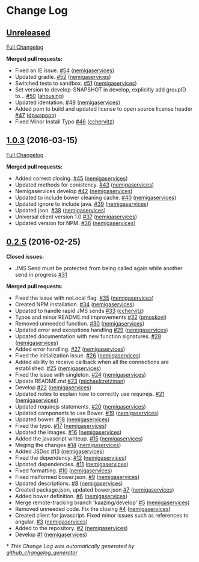 # Change Log

## [Unreleased](https://github.com/kaazing/universal-client/tree/HEAD)

[Full Changelog](https://github.com/kaazing/universal-client/compare/1.0.3...HEAD)

**Merged pull requests:**

- Fixed an IE issue. [\#54](https://github.com/kaazing/universal-client/pull/54) ([nemigaservices](https://github.com/nemigaservices))
- Updated gradle. [\#52](https://github.com/kaazing/universal-client/pull/52) ([nemigaservices](https://github.com/nemigaservices))
- Switched tests to sandbox. [\#51](https://github.com/kaazing/universal-client/pull/51) ([nemigaservices](https://github.com/nemigaservices))
- Set version to develop-SNAPSHOT in develop, explicitly add groupID to… [\#50](https://github.com/kaazing/universal-client/pull/50) ([ahousing](https://github.com/ahousing))
- Updated identation. [\#49](https://github.com/kaazing/universal-client/pull/49) ([nemigaservices](https://github.com/nemigaservices))
- Added pom to build and updated license to open source license header [\#47](https://github.com/kaazing/universal-client/pull/47) ([dpwspoon](https://github.com/dpwspoon))
- Fixed Minor Install Typo [\#46](https://github.com/kaazing/universal-client/pull/46) ([cchervitz](https://github.com/cchervitz))

## [1.0.3](https://github.com/kaazing/universal-client/tree/1.0.3) (2016-03-15)
[Full Changelog](https://github.com/kaazing/universal-client/compare/0.2.5...1.0.3)

**Merged pull requests:**

- Added correct closing. [\#45](https://github.com/kaazing/universal-client/pull/45) ([nemigaservices](https://github.com/nemigaservices))
- Updated methods for conistency. [\#43](https://github.com/kaazing/universal-client/pull/43) ([nemigaservices](https://github.com/nemigaservices))
- Nemigaservices develop [\#42](https://github.com/kaazing/universal-client/pull/42) ([nemigaservices](https://github.com/nemigaservices))
- Updated to include bower cleaning cache. [\#40](https://github.com/kaazing/universal-client/pull/40) ([nemigaservices](https://github.com/nemigaservices))
- Updated ignore to include java. [\#39](https://github.com/kaazing/universal-client/pull/39) ([nemigaservices](https://github.com/nemigaservices))
- Updated json. [\#38](https://github.com/kaazing/universal-client/pull/38) ([nemigaservices](https://github.com/nemigaservices))
- Universal client version 1.0 [\#37](https://github.com/kaazing/universal-client/pull/37) ([nemigaservices](https://github.com/nemigaservices))
- Updated version for NPM. [\#36](https://github.com/kaazing/universal-client/pull/36) ([nemigaservices](https://github.com/nemigaservices))

## [0.2.5](https://github.com/kaazing/universal-client/tree/0.2.5) (2016-02-25)
**Closed issues:**

- JMS Send must be protected from being called again while another send in progress [\#31](https://github.com/kaazing/universal-client/issues/31)

**Merged pull requests:**

- Fixed the issue with noLocal flag. [\#35](https://github.com/kaazing/universal-client/pull/35) ([nemigaservices](https://github.com/nemigaservices))
- Created NPM installation. [\#34](https://github.com/kaazing/universal-client/pull/34) ([nemigaservices](https://github.com/nemigaservices))
- Updated to handle rapid JMS sends [\#33](https://github.com/kaazing/universal-client/pull/33) ([cchervitz](https://github.com/cchervitz))
- Typos and minor README.md improvements [\#32](https://github.com/kaazing/universal-client/pull/32) ([pmoskovi](https://github.com/pmoskovi))
- Removed unneeded function. [\#30](https://github.com/kaazing/universal-client/pull/30) ([nemigaservices](https://github.com/nemigaservices))
- Updated error and exceptions handling [\#29](https://github.com/kaazing/universal-client/pull/29) ([nemigaservices](https://github.com/nemigaservices))
- Updated documentation with new function signatures. [\#28](https://github.com/kaazing/universal-client/pull/28) ([nemigaservices](https://github.com/nemigaservices))
- Added error handling. [\#27](https://github.com/kaazing/universal-client/pull/27) ([nemigaservices](https://github.com/nemigaservices))
- Fixed the initialization issue. [\#26](https://github.com/kaazing/universal-client/pull/26) ([nemigaservices](https://github.com/nemigaservices))
- Added ability to receive callback when all the connections are established. [\#25](https://github.com/kaazing/universal-client/pull/25) ([nemigaservices](https://github.com/nemigaservices))
- Fixed the issue with singleton. [\#24](https://github.com/kaazing/universal-client/pull/24) ([nemigaservices](https://github.com/nemigaservices))
- Update README.md [\#23](https://github.com/kaazing/universal-client/pull/23) ([michaelcretzman](https://github.com/michaelcretzman))
- Develop [\#22](https://github.com/kaazing/universal-client/pull/22) ([nemigaservices](https://github.com/nemigaservices))
- Updated notes to explain how to correctly use requirejs. [\#21](https://github.com/kaazing/universal-client/pull/21) ([nemigaservices](https://github.com/nemigaservices))
- Updated requirejs statements. [\#20](https://github.com/kaazing/universal-client/pull/20) ([nemigaservices](https://github.com/nemigaservices))
- Updated components to use Bower. [\#19](https://github.com/kaazing/universal-client/pull/19) ([nemigaservices](https://github.com/nemigaservices))
- Updated bower. [\#18](https://github.com/kaazing/universal-client/pull/18) ([nemigaservices](https://github.com/nemigaservices))
- Fixed the typo. [\#17](https://github.com/kaazing/universal-client/pull/17) ([nemigaservices](https://github.com/nemigaservices))
- Updated the images. [\#16](https://github.com/kaazing/universal-client/pull/16) ([nemigaservices](https://github.com/nemigaservices))
- Added the javascript writeup. [\#15](https://github.com/kaazing/universal-client/pull/15) ([nemigaservices](https://github.com/nemigaservices))
- Meging the changes [\#14](https://github.com/kaazing/universal-client/pull/14) ([nemigaservices](https://github.com/nemigaservices))
- Added JSDoc [\#13](https://github.com/kaazing/universal-client/pull/13) ([nemigaservices](https://github.com/nemigaservices))
- Fixed the dependency. [\#12](https://github.com/kaazing/universal-client/pull/12) ([nemigaservices](https://github.com/nemigaservices))
- Updated dependencies. [\#11](https://github.com/kaazing/universal-client/pull/11) ([nemigaservices](https://github.com/nemigaservices))
- Fixed formatting. [\#10](https://github.com/kaazing/universal-client/pull/10) ([nemigaservices](https://github.com/nemigaservices))
- Fixed malformed bower.json. [\#9](https://github.com/kaazing/universal-client/pull/9) ([nemigaservices](https://github.com/nemigaservices))
- Updated descriptions. [\#8](https://github.com/kaazing/universal-client/pull/8) ([nemigaservices](https://github.com/nemigaservices))
- Created package.json, updated bower.json [\#7](https://github.com/kaazing/universal-client/pull/7) ([nemigaservices](https://github.com/nemigaservices))
- Added bower definition. [\#6](https://github.com/kaazing/universal-client/pull/6) ([nemigaservices](https://github.com/nemigaservices))
- Merge remote-tracking branch 'kaazing/develop' [\#5](https://github.com/kaazing/universal-client/pull/5) ([nemigaservices](https://github.com/nemigaservices))
- Removed unneeded code. Fix the closing [\#4](https://github.com/kaazing/universal-client/pull/4) ([nemigaservices](https://github.com/nemigaservices))
- Created client for javascript. Fixed minor issues such as references to angular. [\#3](https://github.com/kaazing/universal-client/pull/3) ([nemigaservices](https://github.com/nemigaservices))
- Added to the repository. [\#2](https://github.com/kaazing/universal-client/pull/2) ([nemigaservices](https://github.com/nemigaservices))
- Develop [\#1](https://github.com/kaazing/universal-client/pull/1) ([nemigaservices](https://github.com/nemigaservices))



\* *This Change Log was automatically generated by [github_changelog_generator](https://github.com/skywinder/Github-Changelog-Generator)*